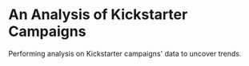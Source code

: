 # An Analysis of Kickstarter Campaigns
Performing analysis on Kickstarter campaigns' data to uncover trends.
